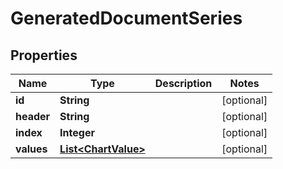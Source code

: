 
# GeneratedDocumentSeries

## Properties
Name | Type | Description | Notes
------------ | ------------- | ------------- | -------------
**id** | **String** |  |  [optional]
**header** | **String** |  |  [optional]
**index** | **Integer** |  |  [optional]
**values** | [**List&lt;ChartValue&gt;**](ChartValue.md) |  |  [optional]



